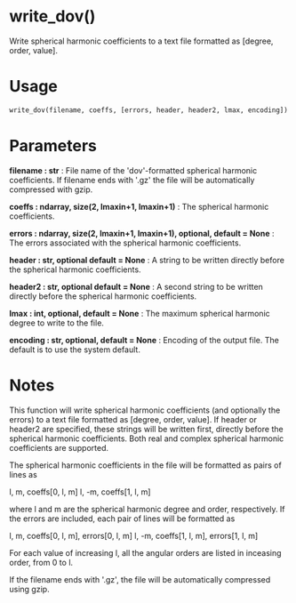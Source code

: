 # write_dov()

Write spherical harmonic coefficients to a text file formatted as
[degree, order, value].

# Usage

```python
write_dov(filename, coeffs, [errors, header, header2, lmax, encoding])
```

# Parameters

**filename : str**
:   File name of the 'dov'-formatted spherical harmonic coefficients. If
        filename ends with '.gz' the file will be automatically compressed with
        gzip.

**coeffs : ndarray, size(2, lmaxin+1, lmaxin+1)**
:   The spherical harmonic coefficients.

**errors : ndarray, size(2, lmaxin+1, lmaxin+1), optional, default = None**
:   The errors associated with the spherical harmonic coefficients.

**header : str, optional default = None**
:   A string to be written directly before the spherical harmonic
        coefficients.

**header2 : str, optional default = None**
:   A second string to be written directly before the spherical harmonic
        coefficients.

**lmax : int, optional, default = None**
:   The maximum spherical harmonic degree to write to the file.

**encoding : str, optional, default = None**
:   Encoding of the output file. The default is to use the system default.

# Notes

This function will write spherical harmonic coefficients (and optionally
the errors) to a text file formatted as [degree, order, value]. If header
or header2 are specified, these strings will be written first, directly
before the spherical harmonic coefficients. Both real and complex spherical
harmonic coefficients are supported.

The spherical harmonic coefficients in the file will be formatted as pairs
of lines as

l, m, coeffs[0, l, m]
l, -m, coeffs[1, l, m]

where l and m are the spherical harmonic degree and order, respectively.
If the errors are included, each pair of lines will be formatted as

l, m, coeffs[0, l, m], errors[0, l, m]
l, -m, coeffs[1, l, m], errors[1, l, m]

For each value of increasing l, all the angular orders are listed in
inceasing order, from 0 to l.

If the filename ends with '.gz', the file will be automatically compressed
using gzip.
    